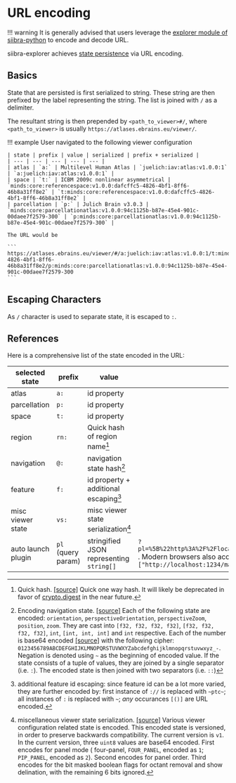 # URL encoding

!!! warning
    It is generally advised that users leverage the [explorer module of siibra-python](https://siibra-python.readthedocs.io/en/latest/autoapi/siibra/explorer/index.html#module-siibra.explorer) to encode and decode URL.

siibra-explorer achieves [state persistence](../basics/storing_and_sharing_3d_views.md) via URL encoding. 

## Basics

State that are persisted is first serialized to string. These string are then prefixed by the label representing the string. The list is joined with `/` as a delimiter. 

The resultant string is then prepended by `<path_to_viewer>#/`, where `<path_to_viewer>` is usually `https://atlases.ebrains.eu/viewer/`.

!!! example
    User navigated to the following viewer configuration

    | state | prefix | value | serialized | prefix + serialized |
    | --- | --- | --- | --- | --- |
    | atlas | `a:` | Multilevel Human Atlas | `juelich:iav:atlas:v1.0.0:1` | `a:juelich:iav:atlas:v1.0.0:1` |
    | space | `t:` | ICBM 2009c nonlinear asymmetrical | `minds:core:referencespace:v1.0.0:dafcffc5-4826-4bf1-8ff6-46b8a31ff8e2` | `t:minds:core:referencespace:v1.0.0:dafcffc5-4826-4bf1-8ff6-46b8a31ff8e2` |
    | parcellation | `p:` | Julich Brain v3.0.3 | `minds:core:parcellationatlas:v1.0.0:94c1125b-b87e-45e4-901c-00daee7f2579-300` | `p:minds:core:parcellationatlas:v1.0.0:94c1125b-b87e-45e4-901c-00daee7f2579-300` |

    The URL would be

    ```
    https://atlases.ebrains.eu/viewer/#/a:juelich:iav:atlas:v1.0.0:1/t:minds:core:referencespace:v1.0.0:dafcffc5-4826-4bf1-8ff6-46b8a31ff8e2/p:minds:core:parcellationatlas:v1.0.0:94c1125b-b87e-45e4-901c-00daee7f2579-300
    ```

## Escaping Characters

As `/` character is used to separate state, it is escaped to `:`. 

## References

Here is a comprehensive list of the state encoded in the URL:

| selected state | prefix | value | example |
| --- | --- | --- | --- |
| atlas | `a:` | id property | | 
| parcellation | `p:` | id property | |
| space | `t:` | id property | |
| region | `rn:` | Quick hash of region name[^1] | |
| navigation | `@:` | navigation state hash[^2] | |
| feature | `f:` | id property + additional escaping[^3] | |
| misc viewer state | `vs:` | misc viewer state serialization[^4] | | 
| auto launch plugin | `pl` (query param) | stringified JSON representing `string[]` | `?pl=%5B%22http%3A%2F%2Flocalhost%3A1234%2Fmanifest.json%22%5D` . Modern browsers also accept `?pl=["http://localhost:1234/manifest.json"]` |

[^1]: Quick hash. [[source]](https://github.com/FZJ-INM1-BDA/siibra-explorer/blob/v2.14.4/src/util/fn.ts#L146-L154) Quick one way hash. It will likely be deprecated in favor of [crypto.digest](https://developer.mozilla.org/en-US/docs/Web/API/SubtleCrypto/digest) in the near future.

[^2]: Encoding navigation state. [[source]](https://github.com/FZJ-INM1-BDA/siibra-explorer/blob/v2.14.4/src/routerModule/routeStateTransform.service.ts#L366-L372) Each of the following state are encoded: `orientation`, `perspectiveOrientation`, `perspectiveZoom`, `position`, `zoom`. They are cast into `[f32, f32, f32, f32]`, `[f32, f32, f32, f32]`, `int`, `[int, int, int]` and `int` respective. Each of the number is base64 encoded [[source]](https://github.com/FZJ-INM1-BDA/siibra-explorer/blob/v2.14.4/common/util.js#L242-L313) with the following cipher: `0123456789ABCDEFGHIJKLMNOPQRSTUVWXYZabcdefghijklmnopqrstuvwxyz_-`. Negation is denoted using `~` as the beginning of encoded value. If the state consists of a tuple of values, they are joined by a single separator (i.e. `:`). The encoded state is then joined with two separators (i.e. `::`)

[^3]: additional feature id escaping: since feature id can be a lot more varied, they are further encoded by: first instance of `://` is replaced with `~ptc~`; all instances of `:` is replaced with `~`; *any* occurances `[()]` are URL encoded.

[^4]: miscellaneous viewer state serialization. [[source]](https://github.com/FZJ-INM1-BDA/siibra-explorer/blob/v2.14.4/src/routerModule/routeStateTransform.service.ts#L272-L293) Various viewer configuration related state is encoded. This encoded state is versioned, in order to preserve backwards compatibility. The current version is `v1`. In the current version, three `uint8` values are base64 encoded. First encodes for panel mode ( four-panel, `FOUR_PANEL`, encoded as `1`; `PIP_PANEL`, encoded as `2`). Second encodes for panel order. Third encodes for the bit masked boolean flags for octant removal and show delination, with the remaining 6 bits ignored.
